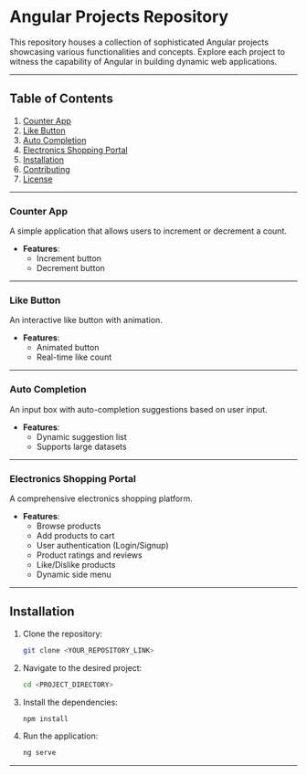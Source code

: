 # Angular Projects Repository

This repository houses a collection of sophisticated Angular projects showcasing various functionalities and concepts. Explore each project to witness the capability of Angular in building dynamic web applications.

---

## Table of Contents

1. [Counter App](#counter-app)
2. [Like Button](#like-button)
3. [Auto Completion](#auto-completion)
4. [Electronics Shopping Portal](#electronics-shopping-portal)
5. [Installation](#installation)
6. [Contributing](#contributing)
7. [License](#license)

---

### Counter App

A simple application that allows users to increment or decrement a count.

- **Features**:
  - Increment button
  - Decrement button

---

### Like Button

An interactive like button with animation.

- **Features**:
  - Animated button
  - Real-time like count

---

### Auto Completion

An input box with auto-completion suggestions based on user input.

- **Features**:
  - Dynamic suggestion list
  - Supports large datasets

---

### Electronics Shopping Portal

A comprehensive electronics shopping platform.

- **Features**:
  - Browse products
  - Add products to cart
  - User authentication (Login/Signup)
  - Product ratings and reviews
  - Like/Dislike products
  - Dynamic side menu

---

## Installation

1. Clone the repository:
    ```bash
    git clone <YOUR_REPOSITORY_LINK>
    ```

2. Navigate to the desired project:
    ```bash
    cd <PROJECT_DIRECTORY>
    ```

3. Install the dependencies:
    ```bash
    npm install
    ```

4. Run the application:
    ```bash
    ng serve
    ```

---

